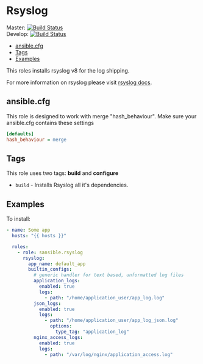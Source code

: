# Rsyslog

Master: [![Build Status](https://travis-ci.org/sansible/rsyslog.svg?branch=master)](https://travis-ci.org/sansible/rsyslog)  
Develop: [![Build Status](https://travis-ci.org/sansible/rsyslog.svg?branch=develop)](https://travis-ci.org/sansible/rsyslog)

* [ansible.cfg](#ansible-cfg)
* [Tags](#tags)
* [Examples](#examples)

This roles installs rsyslog v8 for the log shipping.

For more information on rsyslog please visit [rsyslog docs](http://www.rsyslog.com/doc/v8-stable/).




## ansible.cfg

This role is designed to work with merge "hash_behaviour". Make sure your
ansible.cfg contains these settings

```INI
[defaults]
hash_behaviour = merge
```




## Tags

This role uses two tags: **build** and **configure**

* `build` - Installs Rsyslog all it's dependencies.





## Examples

To install:

```YAML
- name: Some app
  hosts: "{{ hosts }}"

  roles:
    - role: sansible.rsyslog
      rsyslog:
        app_name: default_app
        builtin_configs:
          # generic handler for text based, unformatted log files
          application_logs:
            enabled: true
            logs:
              - path: "/home/application_user/app_log.log"
          json_logs:
            enabled: true
            logs:
              - path: "/home/application_user/app_log_json.log"
                options:
                  type_tag: "application_log"
          nginx_access_logs:
            enabled: true
            logs:
              - path: "/var/log/nginx/application_access.log"
```
